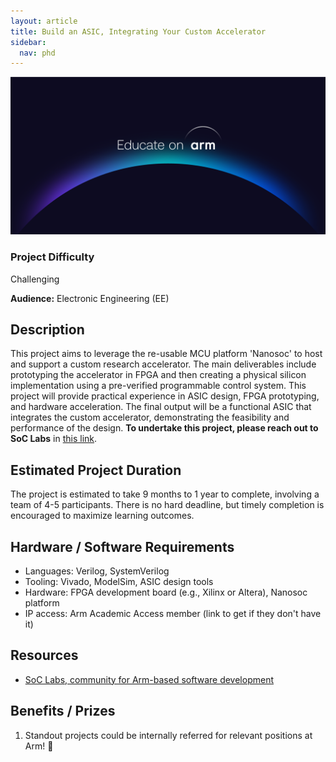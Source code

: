```yaml
---
layout: article
title: Build an ASIC, Integrating Your Custom Accelerator
sidebar:
  nav: phd
---
```


<img class="image image--xl" src="../images/Educate_on_Arm_banner.png"/>

### Project Difficulty
Challenging

**Audience:** Electronic Engineering (EE)

## Description
This project aims to leverage the re-usable MCU platform 'Nanosoc' to host and support a custom research accelerator. The main deliverables include prototyping the accelerator in FPGA and then creating a physical silicon implementation using a pre-verified programmable control system. This project will provide practical experience in ASIC design, FPGA prototyping, and hardware acceleration. The final output will be a functional ASIC that integrates the custom accelerator, demonstrating the feasibility and performance of the design. **To undertake this project, please reach out to SoC Labs** in [this link](https://soclabs.org/).

## Estimated Project Duration
The project is estimated to take 9 months to 1 year to complete, involving a team of 4-5 participants. There is no hard deadline, but timely completion is encouraged to maximize learning outcomes.

## Hardware / Software Requirements
- Languages: Verilog, SystemVerilog
- Tooling: Vivado, ModelSim, ASIC design tools
- Hardware: FPGA development board (e.g., Xilinx or Altera), Nanosoc platform
- IP access: Arm Academic Access member (link to get if they don't have it)

## Resources

- [SoC Labs, community for Arm-based software development](https://soclabs.org/)

## Benefits / Prizes

1. Standout projects could be internally referred for relevant positions at Arm! :page_with_curl:

